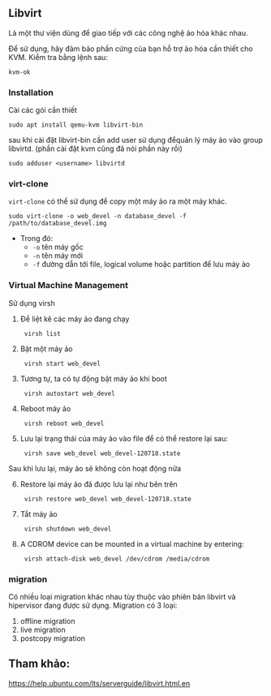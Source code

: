## Libvirt

Là một thư viện dùng để giao tiếp với các công nghệ ảo hóa khác nhau. 

Để sử dụng, hãy đảm bảo phần cứng của bạn hỗ trợ ảo hóa cần thiết cho KVM. Kiểm tra bằng lệnh sau:

	kvm-ok


### Installation

Cài các gói cần thiết

	sudo apt install qemu-kvm libvirt-bin

sau khi cài đặt libvirt-bin cần add user sử dụng đểquản lý máy ảo vào group libvirtd. (phần cài đặt kvm cũng đã nói phần này rồi)

	sudo adduser <username> libvirtd

### virt-clone

`virt-clone` có thể sử dụng để copy một máy ảo ra một máy khác.

	sudo virt-clone -o web_devel -n database_devel -f /path/to/database_devel.img 

* Trong đó: 
	* `-o` tên máy gốc
	* `-n` tên máy mới
	* `-f` đường dẫn tới file, logical volume hoặc partition để lưu máy ảo


### Virtual Machine Management

Sử dụng virsh

1. Để liệt kê các máy ảo đang chạy

		virsh list

2. Bật một máy ảo

		virsh start web_devel

3. Tương tự, ta có tự động bật máy ảo khi boot

		virsh autostart web_devel

4. Reboot máy ảo

		virsh reboot web_devel

5. Lưu lại trạng thái của máy ảo vào file để có thể restore lại sau:

		virsh save web_devel web_devel-120718.state

Sau khi lưu lại, máy ảo sẽ không còn hoạt động nữa

6. Restore lại máy ảo đã được lưu lại như bên trên

		virsh restore web_devel web_devel-120718.state

7. Tắt máy ảo

		virsh shutdown web_devel

8. A CDROM device can be mounted in a virtual machine by entering:

		virsh attach-disk web_devel /dev/cdrom /media/cdrom

### migration

Có nhiều loại migration khác nhau tùy thuộc vào phiên bản libvirt và hipervisor đang được sử dụng. Migration có 3 loại:

1. offline migration
2. live migration
3. postcopy migration








## Tham khảo:

https://help.ubuntu.com/lts/serverguide/libvirt.html.en